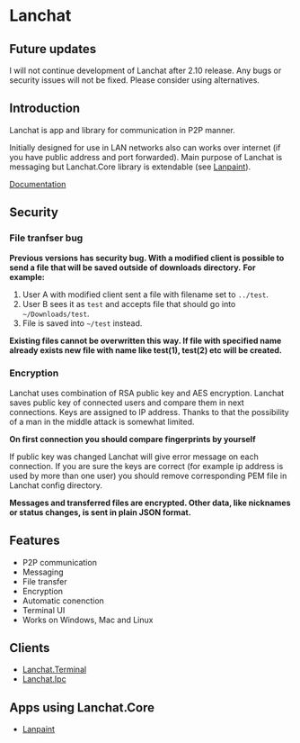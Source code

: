 # Lanchat

## Future updates

I will not continue development of Lanchat after 2.10 release. 
Any bugs or security issues will not be fixed. Please consider using alternatives.

## Introduction

Lanchat is app and library for communication in P2P manner.

Initially designed for use in LAN networks also can works over internet (if you have public address and port forwarded).
Main purpose of Lanchat is messaging but Lanchat.Core library is extendable (see [Lanpaint](https://github.com/tof4/Lanpaint)).

[Documentation](https://youkai.pl/lanchat/)

## Security

### File tranfser bug

**Previous versions has security bug. With a modified client is possible to send a file that will be saved outside of downloads directory.**
**For example:**
1. User A with modified client sent a file with filename set to `../test`.
2. User B sees it as `test` and accepts file that should go into `~/Downloads/test`.
3. File is saved into `~/test` instead.

**Existing files cannot be overwritten this way. If file with specified name already exists new file with name like test(1), test(2) etc will be created.**

### Encryption

Lanchat uses combination of RSA public key and AES encryption.
Lanchat saves public key of connected users and compare them in next connections. Keys are assigned to IP address.
Thanks to that the possibility of a man in the middle attack is somewhat limited.

**On first connection you should compare fingerprints by yourself**

If public key was changed Lanchat will give error message on each connection. If you are sure the keys are correct (for
example ip address is used by more than one user)
you should remove corresponding PEM file in Lanchat config directory.

**Messages and transferred files are encrypted. Other data, like nicknames or status changes, is sent in plain JSON format.**

## Features

* P2P communication
* Messaging
* File transfer
* Encryption
* Automatic conenction
* Terminal UI
* Works on Windows, Mac and Linux

## Clients

* [Lanchat.Terminal](Docs/Clients/Terminal.md)
* [Lanchat.Ipc](Docs/Clients/Ipc.md)

## Apps using Lanchat.Core

* [Lanpaint](https://github.com/tof4/Lanpaint)
